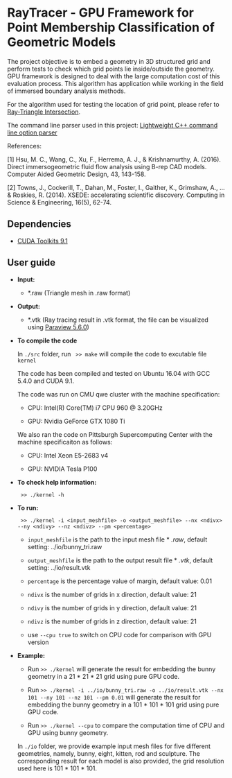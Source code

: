 # RayTracer - GPU Framework for Point Membership Classification of Geometric Models
The project objective is to embed a geometry in 3D structured grid and perform tests to check which grid points lie inside/outside the geometry. GPU framework is designed to deal with the large computation cost of this evaluation process. This algorithm has application while working in the field of immersed boundary analysis methods. 

For the algorithm used for testing the location of grid point, please refer to [Ray-Triangle Intersection](https://www.scratchapixel.com/lessons/3d-basic-rendering/ray-tracing-rendering-a-triangle/ray-triangle-intersection-geometric-solution).

The command line parser used in this project: [Lightweight C++ command line option parser](https://github.com/jarro2783/cxxopts)

References:

[1] Hsu, M. C., Wang, C., Xu, F., Herrema, A. J., & Krishnamurthy, A. (2016). Direct immersogeometric fluid flow analysis using B-rep CAD models. Computer Aided Geometric Design, 43, 143-158.

[2] Towns, J., Cockerill, T., Dahan, M., Foster, I., Gaither, K., Grimshaw, A., ... & Roskies, R. (2014). XSEDE: accelerating scientific discovery. Computing in Science & Engineering, 16(5), 62-74.

## Dependencies
* [CUDA Toolkits 9.1](https://developer.nvidia.com/accelerated-computing-toolkit)

## User guide

* **Input:**

    * *.raw (Triangle mesh in .raw format)
    
* **Output:**

    * *.vtk (Ray tracing result in .vtk format, the file can be visualized using [Paraview 5.6.0](https://www.paraview.org/))
    
* **To compile the code** 

    In `./src` folder, run ` >> make` will compile the code to excutable file `kernel`
    
    The code has been compiled and tested on Ubuntu 16.04 with GCC 5.4.0 and CUDA 9.1. 
    
    The code was run on CMU qwe cluster with the machine specification: 
    
    * CPU: Intel(R) Core(TM) i7 CPU 960  @ 3.20GHz
    
    * GPU: Nvidia GeForce GTX 1080 Ti 
    
    We also ran the code on Pittsburgh Supercomputing Center with the machine specificaiton as follows:
    
    * CPU: Intel Xeon E5-2683 v4
    
    * GPU: NVIDIA Tesla P100
    
* **To check help information:**

   ` >> ./kernel -h` 

* **To run:**

   ` >> ./kernel -i <input_meshfile> -o <output_meshfile> --nx <ndivx> --ny <ndivy> --nz <ndivz> --pm <percentage>` 

   * `input_meshfile` is the path to the input mesh file * *.raw*, default setting: ../io/bunny_tri.raw
   
   * `output_meshfile` is the path to the output result file * *.vtk*, default setting: ../io/result.vtk
   
   * `percentage` is the percentage value of margin, default value: 0.01
   
   * `ndivx` is the number of grids in x direction, default value: 21
   
   * `ndivy` is the number of grids in y direction, default value: 21
   
   * `ndivz` is the number of grids in z direction, default value: 21
   
   * use `--cpu true` to switch on CPU code for comparison with GPU version

 * **Example:** 

   * Run `>> ./kernel` will generate the result for embedding the bunny geometry in a 21 * 21 * 21 grid using pure GPU code.
   
   * Run `>> ./kernel -i ../io/bunny_tri.raw -o ../io/result.vtk --nx 101 --ny 101 --nz 101 --pm 0.01` will generate the result for embedding the bunny geometry in a 101 * 101 * 101 grid using pure GPU code.
   
   * Run `>> ./kernel --cpu` to compare the computation time of CPU and GPU using bunny geometry.
   
  
   
   In `./io` folder, we provide example input mesh files for five different geometries, namely, bunny, eight, kitten, rod and sculpture. The corresponding result for each model is also provided, the grid resolution used here is 101 * 101 * 101.
